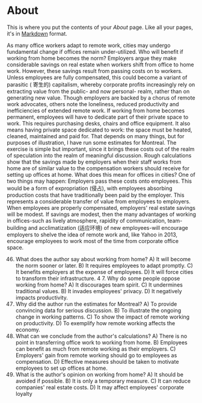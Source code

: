 # About

This is where you put the contents of your *About* page. Like all your pages, it's in [Markdown](https://guides.github.com/features/mastering-markdown/) format.

As many office workers adapt to remote work, cities may undergo fundamental change 
if offices remain under-utilized. Who will benefit if working from home becomes the norm? 
Employers argue they make considerable savings on real estate when workers shift 
from office to home work. However, these savings result from passing costs on to workers. 
Unless employees are fully compensated, this could become a variant of parasitic 
( 寄生的) capitalism, whereby corporate profits increasingly rely on extracting value from 
the public- and now personal- realm, rather than on generating new value. 
Though employers are backed by a chorus of remote work advocates, others note the 
loneliness, reduced productivity and inefficiencies of extended remote work. 
If working from home becomes permanent, employees will have to dedicate part of 
their private space to work. This requires purchasing desks, chairs and office equipment. 
It also means having private space dedicated to work: the space must be heated, 
cleaned, maintained and paid for. That depends on many things, but for purposes of 
illustration, I have run some estimates for Montreal. The exercise is simple but 
important, since it brings these costs out of the realm of speculation into the realm of 
meaningful discussion. 
Rough calculations show that the savings made by employers when their staff works 
from home are of similar value to the compensation workers should receive for setting up 
offices at home. 
What does this mean for offices in cities? One of two things may happen: Employers 
pass these costs onto employees. This would be a form of expropriation (侵占), 
with employees absorbing production costs that have traditionally been paid by the 
employer. This represents a considerable transfer of value from employees to employers. 
When employees are properly compensated, employers' real estate savings will 
be modest. If savings are modest, then the many advantages of working in offices-such 
as lively atmosphere, rapidity of communication, team-building and acclimatization 
(适应环境) of new employees-will encourage employers to shelve the idea of remote 
work and, like Yahoo in 2013, encourage employees to work most of the time from 
corporate office space. 


46. What does the author say about working from home? 
A) It will become the norm sooner or later. 
B) It requires employees to adapt promptly. 
C) It benefits employers at the expense of employees. 
D) It will force cities to transform their infrastructure. 
4 7. Why do some people oppose working from home? 
A) It discourages team spirit. C) It undermines traditional values. 
B) It invades employees' privacy. D) It negatively impacts productivity. 
48. Why did the author run the estimates for Montreal? 
A) To provide convincing data for serious discussion. 
B) To illustrate the ongoing change in working patterns. 
C) To show the impact of remote working on productivity. 
D) To exemplify how remote working affects the economy. 
49. What can we conclude from the author's calculations? 
A) There is no point in transferring office work to working from home. 
B) Employees can benefit as much from remote working as their employers. 
C) Employers' gain from remote working should go to employees as compensation. 
D) Effective measures should be taken to motivate employees to set up offices at home. 
50. What is the author's opinion on working from home? 
A) It should be avoided if possible. 
B) It is only a temporary measure. 
C) It can reduce companies' real estate costs. 
D) It may affect employees' corporate loyalty
